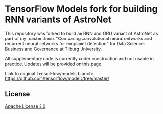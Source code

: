 # TensorFlow Models fork for building RNN variants of AstroNet

This repository was forked to build an RNN and GRU variant of AstroNet as part of my master thesis "Comparing convolutional neural networks and recurrent neural networks for exoplanet detection" for Data Science: Business and Governance at Tilburg University.

All supplementary code is currently under construction and not usable in practice. Updates will be provided on this page.

Link to original TensorFlow/models branch: https://github.com/tensorflow/models/tree/master/

## License

[Apache License 2.0](LICENSE)
